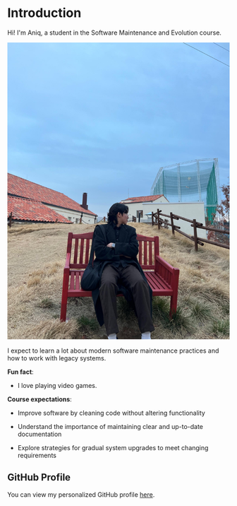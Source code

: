 # Introduction 

Hi! I'm Aniq, a student in the Software Maintenance and Evolution course.  

![My Image](https://github.com/SoftwareMaintenanceEvolution/tutorial-1-awgkuaaniq/blob/profile-upload/WhatsApp%20Image%202024-10-09%20at%201.09.08%20AM.jpeg)

I expect to learn a lot about modern software maintenance practices and how to work with legacy systems.

**Fun fact**: 

- I love playing video games.

**Course expectations**:

- Improve software by cleaning code without altering functionality

- Understand the importance of maintaining clear and up-to-date documentation

- Explore strategies for gradual system upgrades to meet changing requirements

## GitHub Profile 
You can view my personalized GitHub profile 
[here](https://github.com/awgkuaaniq).
